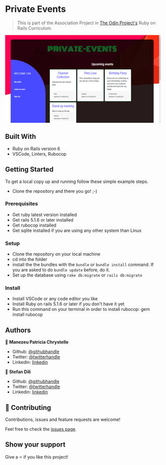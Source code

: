 # Private Events

> This is part of the Association Project in [The Odin Project's](https://www.theodinproject.com) Ruby on Rails Curriculum.

![screenshot](./app_screenshot.png)

## Built With

- Ruby on Rails version 6
- VSCode, Linters, Rubocop


## Getting Started

To get a local copy up and running follow these simple example steps.

- Clone the repository and there you go! ;-)

### Prerequisites

- Get ruby latest version installed
- Get rails 5.1.6 or later installed
- Get rubocop installed
- Get sqlite installed if you are using any other system than Linux

### Setup

- Clone the repository on your local machine
- cd into the folder
- install the the bundles with the `bundle` or `bundle install` command. If you are asked to do `bundle update` before, do it.
- Set up the database using `rake db:migrate` or `rails db:migrate`

### Install

- Install VSCode or any code editor you like
- Install Ruby on rails 5.1.6 or later if you don't have it yet
- Run this command on your terminal in order to install rubocop: gem install rubocop 


## Authors

👤 **Manezeu Patricia Chrystelle**

- Github: [@githubhandle](https://github.com/patriciachrysy)
- Twitter: [@twitterhandle](https://twitter.com/ManezeuP)
- Linkedin: [linkedin](https://www.linkedin.com/in/manezeu-patricia-chrystelle-095072118/)

👤 **Stefan Dili**

- Github: [@githubhandle](https://github.com/dili021)
- Twitter: [@twitterhandle](https://twitter.com/DiliStefan)
- Linkedin: [linkedin](https://www.linkedin.com/in/stefan-dili/)

## 🤝 Contributing

Contributions, issues and feature requests are welcome!

Feel free to check the [issues page](https://github.com/patriciachrysy/micro-reddit/issues).

## Show your support

Give a ⭐️ if you like this project!

